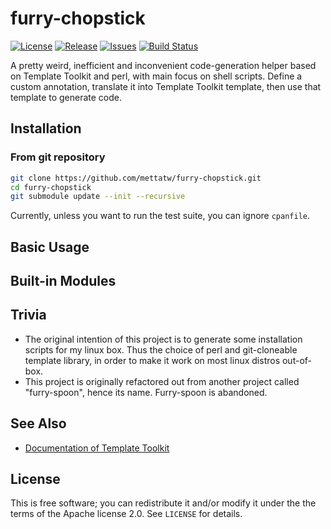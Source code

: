 # furry-chopstick

[![License](https://img.shields.io/github/license/mettatw/furry-chopstick.svg)](https://github.com/mettatw/Quaggan/blob/master/LICENSE)
[![Release](https://img.shields.io/github/release/mettatw/furry-chopstick.svg)](https://github.com/mettatw/furry-chopstick/releases/latest)
[![Issues](https://img.shields.io/github/issues-raw/mettatw/furry-chopstick.svg)](https://github.com/mettatw/furry-chopstick/issues)
[![Build Status](https://travis-ci.org/mettatw/furry-chopstick.svg?branch=master)](https://travis-ci.org/mettatw/furry-chopstick)

A pretty weird, inefficient and inconvenient code-generation helper based on Template Toolkit and perl, with main focus on shell scripts. Define a custom annotation, translate it into Template Toolkit template, then use that template to generate code.

## Installation

### From git repository

```sh
git clone https://github.com/mettatw/furry-chopstick.git
cd furry-chopstick
git submodule update --init --recursive
```

Currently, unless you want to run the test suite, you can ignore `cpanfile`.

## Basic Usage

## Built-in Modules

## Trivia

- The original intention of this project is to generate some installation scripts for my linux box. Thus the choice of perl and git-cloneable template library, in order to make it work on most linux distros out-of-box.
- This project is originally refactored out from another project called "furry-spoon", hence its name. Furry-spoon is abandoned.

## See Also

- [Documentation of Template Toolkit](http://tt2.org/docs/)

## License

This is free software; you can redistribute it and/or modify it under
the the terms of the Apache license 2.0. See `LICENSE` for details.
